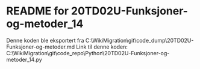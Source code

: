 # README for 20TD02U-Funksjoner-og-metoder_14
Denne koden ble eksportert fra C:\WikiMigration\git\code_dump\20TD02U-Funksjoner-og-metoder.md
Link til denne koden: C:\WikiMigration\git\code_repo\Python\20TD02U-Funksjoner-og-metoder_14.py
